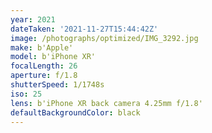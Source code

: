 ```yaml
---
year: 2021
dateTaken: '2021-11-27T15:44:42Z'
image: /photographs/optimized/IMG_3292.jpg
make: b'Apple'
model: b'iPhone XR'
focalLength: 26
aperture: f/1.8
shutterSpeed: 1/1748s
iso: 25
lens: b'iPhone XR back camera 4.25mm f/1.8'
defaultBackgroundColor: black
---
```

